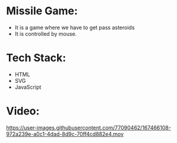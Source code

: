 # Missile Game:
 - It is a game where we have to get pass asteroids
 - It is controlled by mouse.

# Tech Stack:

- HTML
- SVG
- JavaScript

# Video:

https://user-images.githubusercontent.com/77090462/167466108-972a239e-a0c1-4dad-8d9c-70ff4cd882e4.mov

